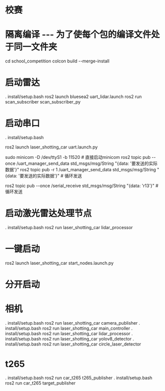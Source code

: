 # 校赛

# 隔离编译 --- 为了使每个包的编译文件处于同一文件夹
cd school_competition
colcon build --merge-install

# 启动雷达
. install/setup.bash 
ros2 launch bluesea2 uart_lidar.launch 
ros2 run scan_subscriber scan_subscriber_py

# 启动串口
. install/setup.bash 
<!-- ros2 launch laser_shotting_car uart.launch.py -->
ros2 launch laser_shotting_car uart.launch.py

sudo minicom -D /dev/ttyS1 -b 11520 # 直接启动minicom
ros2 topic pub --once /uart_manager_send_data std_msgs/msg/String "{data: '要发送的实际数据'}"
ros2 topic pub -r 1 /uart_manager_send_data std_msgs/msg/String "{data: '要发送的实际数据'}"  # 循环发送

ros2 topic pub --once /serial_receive std_msgs/msg/String "{data: 'r13'}"  # 循环发送

# 启动激光雷达处理节点
. install/setup.bash 
ros2 run laser_shotting_car lidar_processor

# 一键启动
ros2 launch laser_shotting_car start_nodes.launch.py
# 分开启动


# 相机
. install/setup.bash 
ros2 run laser_shotting_car camera_publisher
. install/setup.bash 
ros2 run laser_shotting_car main_controller
. install/setup.bash 
ros2 run laser_shotting_car lidar_processor
. install/setup.bash 
ros2 run laser_shotting_car yolov8_detector
. install/setup.bash 
ros2 run laser_shotting_car circle_laser_detector

# t265
. install/setup.bash 
ros2 run car_t265 t265_publisher
. install/setup.bash
ros2 run car_t265 target_publisher